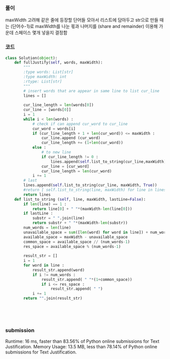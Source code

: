 ### 풀이 
maxWidth 고려해 같은 줄에 등장할 단어들 모아서 리스트에 담아두고
str으로 만들 때는 (단어수-1)로 maxWidth를 나눈 몫과 나머지를 (share and remainder) 이용해 가운데 스페이스 몇개 넣을지 결정함 

### 코드 
```python 
class Solution(object):
    def fullJustify(self, words, maxWidth):
        """
        :type words: List[str]
        :type maxWidth: int
        :rtype: List[str]
        """
        # insert words that are appear in same line to list cur_line
        lines = [] 
        
        cur_line_length = len(words[0])
        cur_line = [words[0]]
        i = 1
        while i < len(words) :
            # check if can append cur_word to cur_line 
            cur_word = words[i]
            if (cur_line_length + 1 + len(cur_word)) <= maxWidth : 
                cur_line.append (cur_word)
                cur_line_length += (1+len(cur_word)) 
            else : 
                # to new line 
                if cur_line_length != 0 : 
                    lines.append(self.list_to_string(cur_line,maxWidth))
                cur_line = [cur_word]
                cur_line_length = len(cur_word)
            i += 1 
        # last 
        lines.append(self.list_to_string(cur_line, maxWidth, True))
        #return [ self.list_to_string(line, maxWidth) for line in lines ]
        return lines
    def list_to_string (self, line, maxWidth, lastLine=False):
        if len(line) == 1 : 
            return line[0] + " "*(maxWidth-len(line[0]))
        if lastLine : 
            substr = " ".join(line)
            return substr + " "*(maxWidth-len(substr))
        num_words = len(line)
        unavailable_space = sum([len(word) for word in line]) + num_words-1 
        available_space = maxWidth - unavailable_space
        common_space = available_space // (num_words-1)
        res_space = available_space % (num_words-1) 
        
        result_str = []
        i = 1
        for word in line :
            result_str.append(word) 
            if i != num_words : 
                result_str.append( " "*(1+common_space))
                if i <= res_space : 
                    result_str.append( " ")
            i += 1 
        return "".join(result_str)
            
        
        
            
````

### submission 
Runtime: 16 ms, faster than 83.56% of Python online submissions for Text Justification.
Memory Usage: 13.5 MB, less than 78.14% of Python online submissions for Text Justification.
